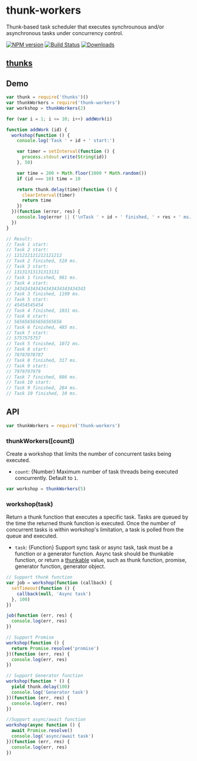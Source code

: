 thunk-workers
====
Thunk-based task scheduler that executes synchrounous and/or asynchronous tasks under concurrency control.

[![NPM version][npm-image]][npm-url]
[![Build Status][travis-image]][travis-url]
[![Downloads][downloads-image]][downloads-url]

## [thunks](https://github.com/thunks/thunks)

## Demo

```js
var thunk = require('thunks')()
var thunkWorkers = require('thunk-workers')
var workshop = thunkWorkers(2)

for (var i = 1; i <= 10; i++) addWork(i)

function addWork (id) {
  workshop(function () {
    console.log('Task ' + id + ' start:')

    var timer = setInterval(function () {
      process.stdout.write(String(id))
    }, 50)

    var time = 200 + Math.floor(1000 * Math.random())
    if (id === 10) time = 10

    return thunk.delay(time)(function () {
      clearInterval(timer)
      return time
    })
  })(function (error, res) {
    console.log(error || ('\nTask ' + id + ' finished, ' + res + ' ms.'))
  })
}

// Result:
// Task 1 start:
// Task 2 start:
// 121212121212121212
// Task 2 finished, 510 ms.
// Task 3 start:
// 13131313131313131
// Task 1 finished, 981 ms.
// Task 4 start:
// 343434343434343434343434343
// Task 3 finished, 1199 ms.
// Task 5 start:
// 45454545454
// Task 4 finished, 1031 ms.
// Task 6 start:
// 565656565656565656
// Task 6 finished, 485 ms.
// Task 7 start:
// 5757575757
// Task 5 finished, 1072 ms.
// Task 8 start:
// 78787878787
// Task 8 finished, 317 ms.
// Task 9 start:
// 7979797979
// Task 7 finished, 886 ms.
// Task 10 start:
// Task 9 finished, 284 ms.
// Task 10 finished, 10 ms.
```

## API

```js
var thunkWorkers = require('thunk-workers')
```

### thunkWorkers([count])

Create a workshop that limits the number of concurrent tasks being executed.

- `count`: {Number} Maximum number of task threads being executed concurrently. Default to `1`.

```js
var workshop = thunkWorkers(5)
```

### workshop(task)

Return a thunk function that executes a specific task. Tasks are queued by the time the returned thunk function is executed. Once the number of concurrent tasks is within workshop's limitation, a task is polled from the queue and executed.

- `task`: {Function} Support sync task or async task, task must be a function or a generator function. Async task should be thunkable function, or return a [thunkable](https://github.com/thunks/thunks) value, such as thunk function, promise, generator function, generator object.

```js
// Support thunk function
var job = workshop(function (callback) {
  setTimeout(function () {
    callback(null, 'Async task')
  }, 100)
})

job(function (err, res) {
  console.log(err, res)
})

// Support Promise
workshop(function () {
  return Promise.resolve('promise')
})(function (err, res) {
  console.log(err, res)
})

// Support Generator function
workshop(function * () {
  yield thunk.delay(100)
  console.log('Generator task')
})(function (err, res) {
  console.log(err, res)
})

//Support async/await function
workshop(async function () {
  await Promise.resolve()
  console.log('async/await task')
})(function (err, res) {
  console.log(err, res)
})
```

[npm-url]: https://npmjs.org/package/thunk-workers
[npm-image]: http://img.shields.io/npm/v/thunk-workers.svg

[travis-url]: https://travis-ci.org/thunks/thunk-workers
[travis-image]: http://img.shields.io/travis/thunks/thunk-workers.svg

[downloads-url]: https://npmjs.org/package/thunk-workers
[downloads-image]: http://img.shields.io/npm/dm/thunk-workers.svg?style=flat-square
